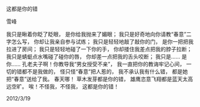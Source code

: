 这都是你的错

雪峰


我只是瞅着你眨了眨眼，
是你给我抛来了媚眼；
我只是好奇地向你请教“春意”二字怎么写，
你却让我亲自参与试练；
我只是轻轻地敲了敲你的门，
是你一把把我拉进了房间；
我只是轻轻地碰了一下你的手，
你却搂住我差点把我的脖子拉断；
我只是蜻蜓点水嘴碰了碰你的唇，
你却差一点把我的舌头咬断；
我只是……
是你……
孔老夫子啊！你教导我“男女授受不亲”，
我一直把你的教诲牢记心间，
一切的错都不是我做的，
怪只怪“春意”把人惹的，
我不承认我有什么错，
都是她把“春意”送给了我。
春天哪！
草木发芽都是你的错，
雄鹰恣意飞翔都是蓝天太高远空旷。
唉！不怪我，不怪我，
这都是你的错！

2012/3/19



